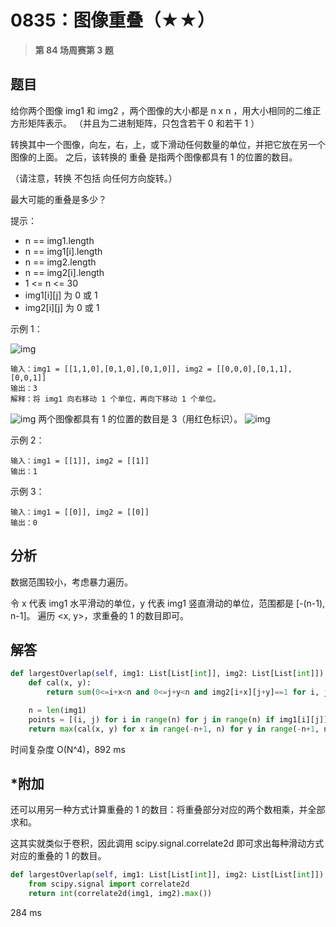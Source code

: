 # 0835：图像重叠（★★）


> **第 84 场周赛第 3 题**

## 题目

给你两个图像 img1 和 img2 ，两个图像的大小都是 n x n ，用大小相同的二维正方形矩阵表示。
（并且为二进制矩阵，只包含若干 0 和若干 1 ）

转换其中一个图像，向左，右，上，或下滑动任何数量的单位，并把它放在另一个图像的上面。
之后，该转换的 重叠 是指两个图像都具有 1 的位置的数目。

（请注意，转换 不包括 向任何方向旋转。）

最大可能的重叠是多少？

提示：
- n == img1.length
- n == img1[i].length
- n == img2.length 
- n == img2[i].length
- 1 <= n <= 30
- img1[i][j] 为 0 或 1
- img2[i][j] 为 0 或 1

示例 1：

![img](https://assets.leetcode.com/uploads/2020/09/09/overlap1.jpg)
  
    输入：img1 = [[1,1,0],[0,1,0],[0,1,0]], img2 = [[0,0,0],[0,1,1],[0,0,1]]
    输出：3
    解释：将 img1 向右移动 1 个单位，再向下移动 1 个单位。
![img](https://assets.leetcode.com/uploads/2020/09/09/overlap_step1.jpg)
    两个图像都具有 1 的位置的数目是 3（用红色标识）。
![img](https://assets.leetcode.com/uploads/2020/09/09/overlap_step2.jpg)

示例 2：

    输入：img1 = [[1]], img2 = [[1]]
    输出：1

示例 3：

    输入：img1 = [[0]], img2 = [[0]]
    输出：0
      
 
## 分析

数据范围较小，考虑暴力遍历。

令 x 代表 img1 水平滑动的单位，y 代表 img1 竖直滑动的单位，范围都是 [-(n-1), n-1]。
遍历 <x, y>，求重叠的 1 的数目即可。

## 解答

```python
def largestOverlap(self, img1: List[List[int]], img2: List[List[int]]) -> int:
    def cal(x, y):
        return sum(0<=i+x<n and 0<=j+y<n and img2[i+x][j+y]==1 for i, j in points)

    n = len(img1)
    points = [(i, j) for i in range(n) for j in range(n) if img1[i][j]]
    return max(cal(x, y) for x in range(-n+1, n) for y in range(-n+1, n))
```
时间复杂度 O(N^4)，892 ms

## *附加

还可以用另一种方式计算重叠的 1 的数目：将重叠部分对应的两个数相乘，并全部求和。

这其实就类似于卷积，因此调用 scipy.signal.correlate2d 即可求出每种滑动方式对应的重叠的 1 的数目。

```python
def largestOverlap(self, img1: List[List[int]], img2: List[List[int]]) -> int:
    from scipy.signal import correlate2d
    return int(correlate2d(img1, img2).max())
```
284 ms
